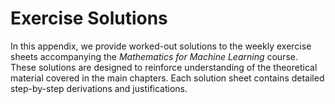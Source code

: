 # Exercise Solutions

In this appendix, we provide worked-out solutions to the weekly exercise sheets accompanying the *Mathematics for Machine Learning* course. These solutions are designed to reinforce understanding of the theoretical material covered in the main chapters. Each solution sheet contains detailed step-by-step derivations and justifications.

```{tableofcontents}
```
